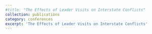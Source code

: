 ```yaml
---
#title: "The Effects of Leader Visits on Interstate Conflicts"
collection: publications
category: conferences
excerpt: 'The Effects of Leader Visits on Interstate Conflicts'
---
```




